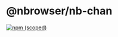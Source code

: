 # @nbrowser/nb-chan
[![npm (scoped)](https://img.shields.io/npm/v/@nbrowser/nb-chan.svg)](https://github.com/nbrowser/nb-chan)
